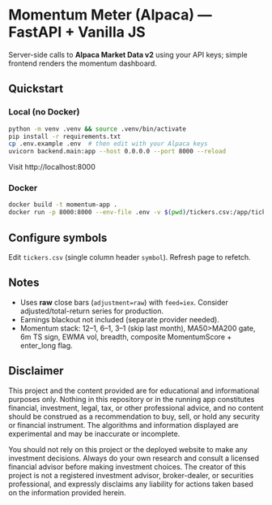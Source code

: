 # Momentum Meter (Alpaca) — FastAPI + Vanilla JS

Server-side calls to **Alpaca Market Data v2** using your API keys; simple frontend renders the momentum dashboard.

## Quickstart

### Local (no Docker)
```bash
python -m venv .venv && source .venv/bin/activate
pip install -r requirements.txt
cp .env.example .env  # then edit with your Alpaca keys
uvicorn backend.main:app --host 0.0.0.0 --port 8000 --reload
```

Visit http://localhost:8000

### Docker
```bash
docker build -t momentum-app .
docker run -p 8000:8000 --env-file .env -v $(pwd)/tickers.csv:/app/tickers.csv:ro momentum-app
```

## Configure symbols
Edit `tickers.csv` (single column header `symbol`). Refresh page to refetch.

## Notes
- Uses **raw** close bars (`adjustment=raw`) with `feed=iex`. Consider adjusted/total-return series for production.
- Earnings blackout not included (separate provider needed).
- Momentum stack: 12–1, 6–1, 3–1 (skip last month), MA50>MA200 gate, 6m TS sign, EWMA vol, breadth, composite MomentumScore + enter_long flag.

## Disclaimer
This project and the content provided are for educational and informational purposes only. Nothing in this repository or in the running app constitutes financial, investment, legal, tax, or other professional advice, and no content should be construed as a recommendation to buy, sell, or hold any security or financial instrument. The algorithms and information displayed are experimental and may be inaccurate or incomplete.

You should not rely on this project or the deployed website to make any investment decisions. Always do your own research and consult a licensed financial advisor before making investment choices. The creator of this project is not a registered investment advisor, broker-dealer, or securities professional, and expressly disclaims any liability for actions taken based on the information provided herein.
